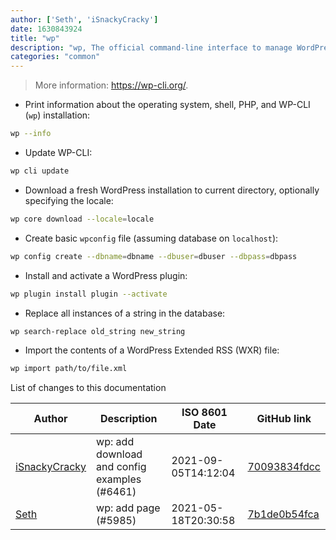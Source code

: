 ```yaml
---
author: ['Seth', 'iSnackyCracky']
date: 1630843924
title: "wp"
description: "wp, The official command-line interface to manage WordPress instances."
categories: "common"
---
```

> More information: <https://wp-cli.org/>.

- Print information about the operating system, shell, PHP, and WP-CLI (`wp`) installation:

```bash
wp --info
```

- Update WP-CLI:

```bash
wp cli update
```

- Download a fresh WordPress installation to current directory, optionally specifying the locale:

```bash
wp core download --locale=locale
```

- Create basic `wpconfig` file (assuming database on `localhost`):

```bash
wp config create --dbname=dbname --dbuser=dbuser --dbpass=dbpass
```

- Install and activate a WordPress plugin:

```bash
wp plugin install plugin --activate
```

- Replace all instances of a string in the database:

```bash
wp search-replace old_string new_string
```

- Import the contents of a WordPress Extended RSS (WXR) file:

```bash
wp import path/to/file.xml
```
List of changes to this documentation


Author | Description | ISO 8601 Date | GitHub link
------|-----|-----|-----
[iSnackyCracky](mailto:julian@isnackycracky.de) | wp: add download and config examples (#6461) | 2021-09-05T14:12:04 | [70093834fdcc](https://github.com/tldr-pages/tldr/commit/70093834fdcc07cfc72d9a56e660475d5e3bcf93)
[Seth](mailto:seth@falco.fun) | wp: add page (#5985) | 2021-05-18T20:30:58 | [7b1de0b54fca](https://github.com/tldr-pages/tldr/commit/7b1de0b54fcafc3dd63bcf8ceded088e9f6d992c)

